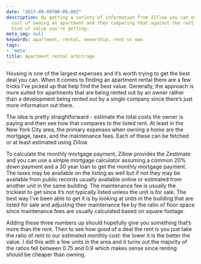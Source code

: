 ```yaml
---
date: "2017-09-09T00:00:00Z"
description: By getting a variety of information from Zillow you can estimate the
  cost of owning an apartment and then comparing that against the rent to see what
  kind of value you're getting.
meta_img: null
keywords: apartment, rental, ownership, rent vs own
tags:
- 'meta'
title: Apartment rental arbitrage
---
```


Housing is one of the largest expenses and it’s worth trying to get the best deal you can. When it comes to finding an apartment rental there are a few tricks I’ve picked up that help find the best value. Generally, the approach is more suited for apartments that are being rented out by an owner rather than a development being rented out by a single company since there’s just more information out there.

The idea is pretty straightforward - estimate the total costs the owner is paying and then see how that compares to the listed rent. At least in the New York City area, the primary expenses when owning a home are the mortgage, taxes, and the maintenance fees. Each of these can be fetched or at least estimated using Zillow.

To calculate the monthly mortgage payment, Zillow provides the Zestimate and you can use a simple mortgage calculator assuming a common 20% down payment and a 30 year loan to get the monthly mortgage payment. The taxes may be available on the listing as well but if not they may be available from public records usually available online or estimated from another unit in the same building. The maintenance fee is usually the trickiest to get since it’s not typically listed unless the unit is for sale. The best way I’ve been able to get it is by looking at units in the building that are listed for sale and adjusting their maintenance fee by the ratio of floor space since maintenance fees are usually calculated based on square footage.

Adding these three numbers up should hopefully give you something that’s more than the rent. Then to see how good of a deal the rent is you just take the ratio of rent to our estimated monthly cost: the lower it is the better the value. I did this with a few units in the area and it turns out the majority of the ratios fell between 0.75 and 0.9 which makes sense since renting should be cheaper than owning.
